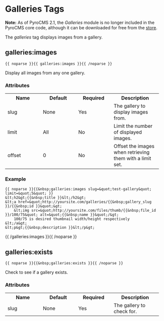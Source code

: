 # Galleries Tags

**Note:** As of PyroCMS 2.1, the *Galleries* module is no longer included in the PyroCMS core code, although it can be downloaded for free from the [store](http://www.pyrocms.com/store/details/galleries).

The <em>galleries</em> tag displays images from a gallery.

## galleries:images
	
	{{ noparse }}{{ galleries:images }}{{ /noparse }}
	
Display all images from any one gallery.

### Attributes

<table cellpadding="0" cellspacing="0">
	<tbody>
		<tr>
			<th>
				Name</th>
			<th>
				Default</th>
			<th>
				Required</th>
			<th>
				Description</th>
		</tr>
		<tr>
			<td width="100">
				slug</td>
			<td width="100">
				None</td>
			<td width="100">
				Yes</td>
			<td>
				The gallery to display images from.</td>
		</tr>
		<tr>
			<td width="100">
				limit</td>
			<td width="100">
				All</td>
			<td width="100">
				No</td>
			<td>
				Limit the number of displayed images.</td>
		</tr>
		<tr>
			<td width="100">
				offset</td>
			<td width="100">
				0</td>
			<td width="100">
				No</td>
			<td>
				Offset the images when retrieving them with a limit set.</td>
		</tr>
	</tbody>
</table>

### Example

	{{ noparse }}{{&nbsp;galleries:images slug=&quot;test-gallery&quot; limit=&quot;5&quot; }}
	&lt;h2&gt;{{&nbsp;title }}&lt;/h2&gt;
	&lt;a href=&quot;http://yoursite.com/galleries/{{&nbsp;gallery_slug }}/{{&nbsp;id }}&quot;&gt;
		&lt;img src=&quot;http://yoursite.com/files/thumb/{{&nbsp;file_id }}/100/75&quot; alt=&quot;{{&nbsp;name }}&quot;/&gt;
		100/75 is desired thumbnail width/height respectively
	&lt;/a&gt;
	&lt;p&gt;{{&nbsp;description }}&lt;/p&gt;
{{&nbsp;/galleries:images }}{{ /noparse }}

## galleries:exists

	{{ noparse }}{{&nbsp;galleries:exists }}{{ /noparse }}

Check to see if a gallery exists.

### Attributes

<table cellpadding="0" cellspacing="0">
	<tbody>
		<tr>
			<th>
				Name</th>
			<th>
				Default</th>
			<th>
				Required</th>
			<th>
				Description</th>
		</tr>
		<tr>
			<td width="100">
				slug</td>
			<td width="100">
				None</td>
			<td width="100">
				Yes</td>
			<td>
				The gallery to check for.</td>
		</tr>
	</tbody>
</table>
<p>
	&nbsp;</p>
